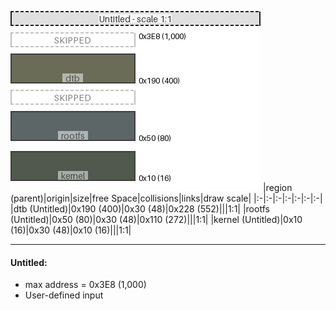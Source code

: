 ![memory map diagram](example_normal_diagram.png)
|region (parent)|origin|size|free Space|collisions|links|draw scale|
|:-|:-|:-|:-|:-|:-|:-|
|<span style='color:(59, 60, 32)'>dtb (Untitled)</span>|0x190 (400)|0x30 (48)|0x228 (552)|||1:1|
|<span style='color:(40, 52, 53)'>rootfs (Untitled)</span>|0x50 (80)|0x30 (48)|0x110 (272)|||1:1|
|<span style='color:(24, 34, 20)'>kernel (Untitled)</span>|0x10 (16)|0x30 (48)|0x10 (16)|||1:1|

---
#### Untitled:
- max address = 0x3E8 (1,000)
- User-defined input